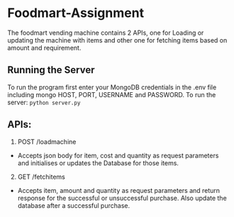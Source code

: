 # Foodmart-Assignment
The foodmart vending machine contains 2 APIs, one for Loading or updating the machine with items and other one for fetching items based on amount and requirement.

## Running the Server
To run the program first enter your MongoDB credentials in the .env file including mongo HOST, PORT, USERNAME and PASSWORD.
To run the server:
`python server.py`

## APIs:

1. POST /loadmachine
- Accepts json body for item, cost and quantity as request parameters and initialises or updates the Database for those items.

2. GET /fetchitems
- Accepts item, amount and quantity as request parameters and return response for the successful or unsuccessful purchase. Also update the database after a successful purchase.

